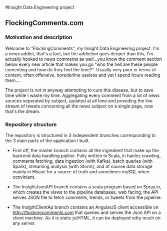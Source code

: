 #Insight Data Engineering project

## FlockingComments.com

### Motivation and description
Welcome to "FlockingComments", my Insight Data Engineering project. I'm a news addict, that's a fact, but the addiction goes deeper than this, I'm actually hooked to news comments as well...you know the comment section below every new article that makes you go "who the hell are these people comenting and how do they find the time?". Usually very poor in terms of content, often offensive, borederline useless and yet I spend hours reading them....

The project is not in anyway attempting to cure this disease, but to save time while I waste my time. Aggregating every comment from a lot of news sources seperated by subject, updated at all time and providing the live stream of tweets concerning all the news subject on a single page, now that's the dream.

### Repository structure
The repository is structured in 3 independent branches corresponding to the 3 main parts of the application I built.
 - First off, the master branch contains all the ingredient that make up the backend data handling pipline. Fully written in Scala, in hanles crawling, comments fetching, data ingestion (with Kafka), batch queries (with Spark), streaming analysis (with Storm), and of course data storage mainly in Hbase for a source of truth and sometimes mySQL when convinient.

 - The InsightJsonAPI branch contains a scala program based on Spray.io, which creates the views to the pipeline databases, web facing, the API serves JSON file to fetch comments, trends, or tweets from the pipeline.

 - The InsightClientAp branch contains an AngularJS client accessible on http://flockingcomments.com that queries and serves the Json API on a client machine. As it is static js/HTML, it can be deployed retty much on any server. 
